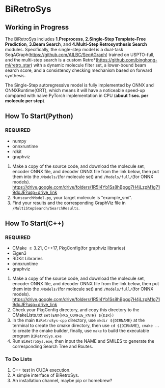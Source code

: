 # BiRetroSys

## Working in Progress
The BiRetroSys includes **1.Preprocess**, **2.Single-Step Template-Free Prediction**, **3.Beam Search**, and **4.Multi-Step Retrosynthesis Search** modules. Specifically, the single-step model is a dual-task SeqAGraph(https://github.com/AILBC/SeqAGraph) trained on USPTO-full, and the multi-step search is a custom Retro*(https://github.com/binghong-ml/retro_star) with a dynamic molecule filter set, a lower-bound beam search score, and a consistency checking mechanism based on forward synthesis.

The Single-Step autoregressive model is fully implemented by ONNX and ONNXRuntime(ORT), which means it will have a noticeable speed-up compared with naive PyTorch implementation in CPU (**about 1 sec. per molecule per step**).

## How To Start(Python)
### REQUIRED
- numpy
- onnxruntime
- rdkit
- graphviz

1. Make a copy of the source code, and download the molecule set, encoder ONNX file, and decoder ONNX file from the link below, then put them into the `/Models/`(for molecule set) and `/Models/full/`(for ONNX models).
https://drive.google.com/drive/folders/1R5I4Yb1Ss8hBpgg7H4jLzpM1g719doJE?usp=drive_link
2. Run`searchModel.py`, your target molecule is "example_smi".
3. Find your results and the corresponding GraphViz file in `/MultiStepSearch/SearchResults`.

## How To Start(C++)
### REQUIRED
- CMake $\geq 3.21$, C++17, PkgConfig(for graphviz libraries)
- Eigen3
- RDKit Libraries
- onnxruntime
- graphviz

1. Make a copy of the source code, and download the molecule set, encoder ONNX file, and decoder ONNX file from the link below, then put them into the `/Models/`(for molecule set) and `/Models/full/`(for ONNX models).
https://drive.google.com/drive/folders/1R5I4Yb1Ss8hBpgg7H4jLzpM1g719doJE?usp=drive_link
2. Check your PkgConfig directory, and copy this directory to the CMakeLists.txt `set(ENV{PKG_CONFIG_PATH} ${DIR})`
3. In the main `BiRetroSys-cpp` directory, use `mkdir ${DIRNAME}` at the terminal to create the cmake directory, then use `cd ${DIRNAME}`, `cmake ..` to create the cmake builder, finally, use `make` to build the executable program `BiRetroSys.exe`
4. Run `BiRetroSys.exe`, then input the NAME and SMILES to generate the corresponding Search Tree and Routes.

### To Do Lists
1. C++ test in CUDA execution.
2. A simple interface of BiRetroSys.
3. An installation channel, maybe pip or homebrew?
